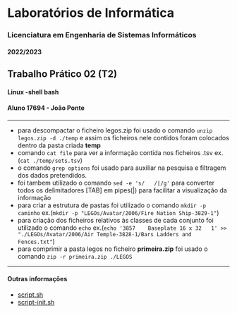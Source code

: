 # Laboratórios de Informática
### Licenciatura em Engenharia de Sistemas Informáticos
#### 2022/2023

## Trabalho Prático 02 (T2)
#### Linux -shell bash 
#### Aluno 17694 - João Ponte

***
* para descompactar o ficheiro legos.zip foi usado o comando ``unzip legos.zip -d ./temp`` e assim os ficheiros nele contidos foram colocados dentro da pasta criada **temp**
* comando ``cat file`` para ver a informação contida nos ficheiros .tsv ex.(``cat ./temp/sets.tsv``)
* o comando ``grep options`` foi usado para auxiliar na pesquisa e filtragem dos dados pretendidos.
* foi tambem utilizado o comando ``sed -e 's/	/|/g'`` para converter todos os delimitadores [TAB] em pipes(|) para facilitar a visualização da informação
* para criar a estrutura de pastas foi utilizado
    o comando ``mkdir -p caminho`` ex.(``mkdir -p "LEGOs/Avatar/2006/Fire Nation Ship-3829-1"``)
* para criação dos ficheiros relativos às classes de cada conjunto foi utilizado o comando ``echo`` ex.(``echo '3857	Baseplate 16 x 32	1' >> "./LEGOs/Avatar/2006/Air Temple-3828-1/Bars Ladders and Fences.txt"``)
* para comprimir a pasta legos no ficheiro **primeira.zip** foi usado o comando ``zip -r primeira.zip ./LEGOS``
***

#### Outras informações

- [script.sh](script.sh_README.md)
- [script-init.sh](script-init.sh_README.md)
